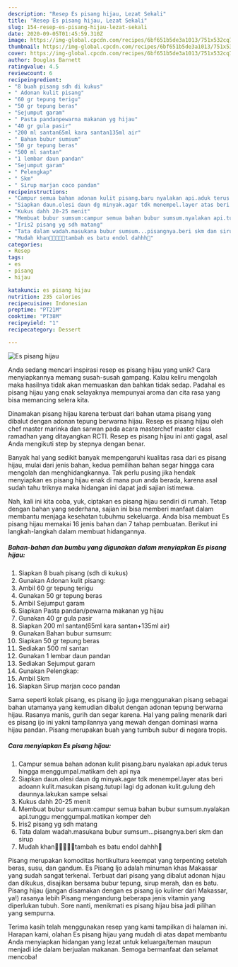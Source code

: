 ```yaml
---
description: "Resep Es pisang hijau, Lezat Sekali"
title: "Resep Es pisang hijau, Lezat Sekali"
slug: 154-resep-es-pisang-hijau-lezat-sekali
date: 2020-09-05T01:45:59.310Z
image: https://img-global.cpcdn.com/recipes/6bf651b5de3a1013/751x532cq70/es-pisang-hijau-foto-resep-utama.jpg
thumbnail: https://img-global.cpcdn.com/recipes/6bf651b5de3a1013/751x532cq70/es-pisang-hijau-foto-resep-utama.jpg
cover: https://img-global.cpcdn.com/recipes/6bf651b5de3a1013/751x532cq70/es-pisang-hijau-foto-resep-utama.jpg
author: Douglas Barnett
ratingvalue: 4.5
reviewcount: 6
recipeingredient:
- "8 buah pisang sdh di kukus"
- " Adonan kulit pisang"
- "60 gr tepung terigu"
- "50 gr tepung beras"
- "Sejumput garam"
- " Pasta pandanpewarna makanan yg hijau"
- "40 gr gula pasir"
- "200 ml santan65ml kara santan135ml air"
- " Bahan bubur sumsum"
- "50 gr tepung beras"
- "500 ml santan"
- "1 lembar daun pandan"
- "Sejumput garam"
- " Pelengkap"
- " Skm"
- " Sirup marjan coco pandan"
recipeinstructions:
- "Campur semua bahan adonan kulit pisang.baru nyalakan api.aduk terus hingga menggumpal.matikam deh api nya"
- "Siapkan daun.olesi daun dg minyak.agar tdk menempel.layer atas beri adoann kulit.masukan pisang.tutupi lagi dg adonan kulit.gulung deh daunnya.lakukan sampe selsai"
- "Kukus dahh 20-25 menit"
- "Membuat bubur sumsum:campur semua bahan bubur sumsum.nyalakan api.tunggu menggumpal.matikan komper deh"
- "Iris2 pisang yg sdh matang"
- "Tata dalam wadah.masukana bubur sumsum...pisangnya.beri skm dan sirup"
- "Mudah khan🤩😁😁😀😀tambah es batu endol dahhh🤤"
categories:
- Resep
tags:
- es
- pisang
- hijau

katakunci: es pisang hijau 
nutrition: 235 calories
recipecuisine: Indonesian
preptime: "PT21M"
cooktime: "PT38M"
recipeyield: "1"
recipecategory: Dessert

---
```



![Es pisang hijau](https://img-global.cpcdn.com/recipes/6bf651b5de3a1013/751x532cq70/es-pisang-hijau-foto-resep-utama.jpg)

Anda sedang mencari inspirasi resep es pisang hijau yang unik? Cara menyiapkannya memang susah-susah gampang. Kalau keliru mengolah maka hasilnya tidak akan memuaskan dan bahkan tidak sedap. Padahal es pisang hijau yang enak selayaknya mempunyai aroma dan cita rasa yang bisa memancing selera kita.

Dinamakan pisang hijau karena terbuat dari bahan utama pisang yang dibalut dengan adonan tepung berwarna hijau. Resep es pisang hijau oleh chef master marinka dan sarwan pada acara masterchef master class ramadhan yang ditayangkan RCTI. Resep es pisang hijau ini anti gagal, asal Anda mengikuti step by stepnya dengan benar.

Banyak hal yang sedikit banyak mempengaruhi kualitas rasa dari es pisang hijau, mulai dari jenis bahan, kedua pemilihan bahan segar hingga cara mengolah dan menghidangkannya. Tak perlu pusing jika hendak menyiapkan es pisang hijau enak di mana pun anda berada, karena asal sudah tahu triknya maka hidangan ini dapat jadi sajian istimewa.


Nah, kali ini kita coba, yuk, ciptakan es pisang hijau sendiri di rumah. Tetap dengan bahan yang sederhana, sajian ini bisa memberi manfaat dalam membantu menjaga kesehatan tubuhmu sekeluarga. Anda bisa membuat Es pisang hijau memakai 16 jenis bahan dan 7 tahap pembuatan. Berikut ini langkah-langkah dalam membuat hidangannya.

<!--inarticleads1-->

##### Bahan-bahan dan bumbu yang digunakan dalam menyiapkan Es pisang hijau:

1. Siapkan 8 buah pisang (sdh di kukus)
1. Gunakan  Adonan kulit pisang:
1. Ambil 60 gr tepung terigu
1. Gunakan 50 gr tepung beras
1. Ambil Sejumput garam
1. Siapkan  Pasta pandan/pewarna makanan yg hijau
1. Gunakan 40 gr gula pasir
1. Siapkan 200 ml santan(65ml kara santan+135ml air)
1. Gunakan  Bahan bubur sumsum:
1. Siapkan 50 gr tepung beras
1. Sediakan 500 ml santan
1. Gunakan 1 lembar daun pandan
1. Sediakan Sejumput garam
1. Gunakan  Pelengkap:
1. Ambil  Skm
1. Siapkan  Sirup marjan coco pandan


Sama seperti kolak pisang, es pisang ijo juga menggunakan pisang sebagai bahan utamanya yang kemudian dibalut dengan adonan tepung berwarna hijau. Rasanya manis, gurih dan segar karena. Hal yang paling menarik dari es pisang ijo ini yakni tampilannya yang mewah dengan dominasi warna hijau pandan. Pisang merupakan buah yang tumbuh subur di negara tropis. 

<!--inarticleads2-->

##### Cara menyiapkan Es pisang hijau:

1. Campur semua bahan adonan kulit pisang.baru nyalakan api.aduk terus hingga menggumpal.matikam deh api nya
1. Siapkan daun.olesi daun dg minyak.agar tdk menempel.layer atas beri adoann kulit.masukan pisang.tutupi lagi dg adonan kulit.gulung deh daunnya.lakukan sampe selsai
1. Kukus dahh 20-25 menit
1. Membuat bubur sumsum:campur semua bahan bubur sumsum.nyalakan api.tunggu menggumpal.matikan komper deh
1. Iris2 pisang yg sdh matang
1. Tata dalam wadah.masukana bubur sumsum...pisangnya.beri skm dan sirup
1. Mudah khan🤩😁😁😀😀tambah es batu endol dahhh🤤


Pisang merupakan komoditas hortikultura keempat yang terpenting setelah beras, susu, dan gandum. Es Pisang Ijo adalah minuman khas Makassar yang sudah sangat terkenal. Terbuat dari pisang yang dibalut adonan hijau dan dikukus, disajikan bersama bubur tepung, sirup merah, dan es batu. Pisang hijau (jangan disamakan dengan es pisang ijo kuliner dari Makassar, ya!) rasanya lebih Pisang mengandung beberapa jenis vitamin yang diperlukan tubuh. Sore nanti, menikmati es pisang hijau bisa jadi pilihan yang sempurna. 

Terima kasih telah menggunakan resep yang kami tampilkan di halaman ini. Harapan kami, olahan Es pisang hijau yang mudah di atas dapat membantu Anda menyiapkan hidangan yang lezat untuk keluarga/teman maupun menjadi ide dalam berjualan makanan. Semoga bermanfaat dan selamat mencoba!
